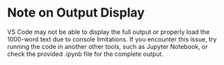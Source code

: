 # Note on Output Display
VS Code may not be able to display the full output or properly load the 1000-word text due to console limitations. If you encounter this issue, try running the code in another other tools, such as Jupyter Notebook, or check the provided .ipynb file for the complete output.
